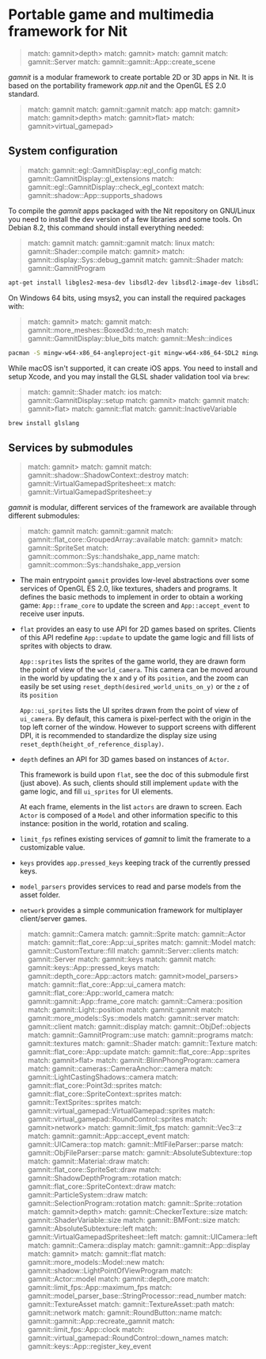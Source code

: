 # Portable game and multimedia framework for Nit

> match: gamnit>depth>
> match: gamnit>
> match: gamnit
> match: gamnit::Server
> match: gamnit::gamnit::App::create_scene

_gamnit_ is a modular framework to create portable 2D or 3D apps in Nit.
It is based on the portability framework _app.nit_ and the OpenGL ES 2.0 standard.

> match: gamnit
> match: gamnit::gamnit
> match: app
> match: gamnit>
> match: gamnit>depth>
> match: gamnit>flat>
> match: gamnit>virtual_gamepad>

## System configuration

> match: gamnit::egl::GamnitDisplay::egl_config
> match: gamnit::GamnitDisplay::gl_extensions
> match: gamnit::egl::GamnitDisplay::check_egl_context
> match: gamnit::shadow::App::supports_shadows

To compile the _gamnit_ apps packaged with the Nit repository on GNU/Linux you need to install the dev version of a few libraries and some tools.
On Debian 8.2, this command should install everything needed:

> match: gamnit
> match: gamnit::gamnit
> match: linux
> match: gamnit::Shader::compile
> match: gamnit>
> match: gamnit::display::Sys::debug_gamnit
> match: gamnit::Shader
> match: gamnit::GamnitProgram

~~~bash
apt-get install libgles2-mesa-dev libsdl2-dev libsdl2-image-dev libsdl2-mixer-dev inkscape
~~~

On Windows 64 bits, using msys2, you can install the required packages with:

> match: gamnit>
> match: gamnit
> match: gamnit::more_meshes::Boxed3d::to_mesh
> match: gamnit::GamnitDisplay::blue_bits
> match: gamnit::Mesh::indices

~~~bash
pacman -S mingw-w64-x86_64-angleproject-git mingw-w64-x86_64-SDL2 mingw-w64-x86_64-SDL2_image mingw-w64-x86_64-SDL2_mixer
~~~

While macOS isn't supported, it can create iOS apps.
You need to install and setup Xcode, and you may install the GLSL shader validation tool via `brew`:

> match: gamnit::Shader
> match: ios
> match: gamnit::GamnitDisplay::setup
> match: gamnit>
> match: gamnit
> match: gamnit>flat>
> match: gamnit::flat
> match: gamnit::InactiveVariable

~~~bash
brew install glslang
~~~

## Services by submodules

> match: gamnit>
> match: gamnit
> match: gamnit::shadow::ShadowContext::destroy
> match: gamnit::VirtualGamepadSpritesheet::x
> match: gamnit::VirtualGamepadSpritesheet::y

_gamnit_ is modular, different services of the framework are available through different submodules:

> match: gamnit
> match: gamnit::gamnit
> match: gamnit::flat_core::GroupedArray::available
> match: gamnit>
> match: gamnit::SpriteSet
> match: gamnit::common::Sys::handshake_app_name
> match: gamnit::common::Sys::handshake_app_version

* The main entrypoint `gamnit` provides low-level abstractions over some services of OpenGL ES 2.0, like textures, shaders and programs.
  It defines the basic methods to implement in order to obtain a working game:
  `App::frame_core` to update the screen and `App::accept_event` to receive user inputs.

* `flat` provides an easy to use API for 2D games based on sprites.
  Clients of this API redefine `App::update` to update the game logic and fill lists of sprites with objects to draw.

  `App::sprites` lists the sprites of the game world, they are drawn form the point of view of the `world_camera`.
  This camera can be moved around in the world by updating the x and y of its `position`,
  and the zoom can easily be set using `reset_depth(desired_world_units_on_y)` or the `z` of its `position`

  `App::ui_sprites` lists the UI sprites drawn from the point of view of `ui_camera`.
  By default, this camera is pixel-perfect with the origin in the top left corner of the window.
  However to support screens with different DPI, it is recommended to standardize
  the display size using `reset_depth(height_of_reference_display)`.

* `depth` defines an API for 3D games based on instances of `Actor`.

  This framework is build upon `flat`, see the doc of this submodule first (just above).
  As such, clients should still implement `update` with the game logic, and fill `ui_sprites` for UI elements.

  At each frame, elements in the list `actors` are drawn to screen.
  Each `Actor` is composed of a `Model` and other information specific to this instance:
  position in the world, rotation and scaling.

* `limit_fps` refines existing services of _gamnit_ to limit the framerate to a customizable value.

* `keys` provides `app.pressed_keys` keeping track of the currently pressed keys.

* `model_parsers` provides services to read and parse models from the asset folder.

* `network` provides a simple communication framework for multiplayer client/server games.

> match: gamnit::Camera
> match: gamnit::Sprite
> match: gamnit::Actor
> match: gamnit::flat_core::App::ui_sprites
> match: gamnit::Model
> match: gamnit::CustomTexture::fill
> match: gamnit::Server::clients
> match: gamnit::Server
> match: gamnit::keys
> match: gamnit
> match: gamnit::keys::App::pressed_keys
> match: gamnit::depth_core::App::actors
> match: gamnit>model_parsers>
> match: gamnit::flat_core::App::ui_camera
> match: gamnit::flat_core::App::world_camera
> match: gamnit::gamnit::App::frame_core
> match: gamnit::Camera::position
> match: gamnit::Light::position
> match: gamnit::gamnit
> match: gamnit::more_models::Sys::models
> match: gamnit::server
> match: gamnit::client
> match: gamnit::display
> match: gamnit::ObjDef::objects
> match: gamnit::GamnitProgram::use
> match: gamnit::programs
> match: gamnit::textures
> match: gamnit::Shader
> match: gamnit::Texture
> match: gamnit::flat_core::App::update
> match: gamnit::flat_core::App::sprites
> match: gamnit>flat>
> match: gamnit::BlinnPhongProgram::camera
> match: gamnit::cameras::CameraAnchor::camera
> match: gamnit::LightCastingShadows::camera
> match: gamnit::flat_core::Point3d::sprites
> match: gamnit::flat_core::SpriteContext::sprites
> match: gamnit::TextSprites::sprites
> match: gamnit::virtual_gamepad::VirtualGamepad::sprites
> match: gamnit::virtual_gamepad::RoundControl::sprites
> match: gamnit>network>
> match: gamnit::limit_fps
> match: gamnit::Vec3::z
> match: gamnit::gamnit::App::accept_event
> match: gamnit::UICamera::top
> match: gamnit::MtlFileParser::parse
> match: gamnit::ObjFileParser::parse
> match: gamnit::AbsoluteSubtexture::top
> match: gamnit::Material::draw
> match: gamnit::flat_core::SpriteSet::draw
> match: gamnit::ShadowDepthProgram::rotation
> match: gamnit::flat_core::SpriteContext::draw
> match: gamnit::ParticleSystem::draw
> match: gamnit::SelectionProgram::rotation
> match: gamnit::Sprite::rotation
> match: gamnit>depth>
> match: gamnit::CheckerTexture::size
> match: gamnit::ShaderVariable::size
> match: gamnit::BMFont::size
> match: gamnit::AbsoluteSubtexture::left
> match: gamnit::VirtualGamepadSpritesheet::left
> match: gamnit::UICamera::left
> match: gamnit::Camera::display
> match: gamnit::gamnit::App::display
> match: gamnit>
> match: gamnit::flat
> match: gamnit::more_models::Model::new
> match: gamnit::shadow::LightPointOfViewProgram
> match: gamnit::Actor::model
> match: gamnit::depth_core
> match: gamnit::limit_fps::App::maximum_fps
> match: gamnit::model_parser_base::StringProcessor::read_number
> match: gamnit::TextureAsset
> match: gamnit::TextureAsset::path
> match: gamnit::network
> match: gamnit::RoundButton::name
> match: gamnit::gamnit::App::recreate_gamnit
> match: gamnit::limit_fps::App::clock
> match: gamnit::virtual_gamepad::RoundControl::down_names
> match: gamnit::keys::App::register_key_event

